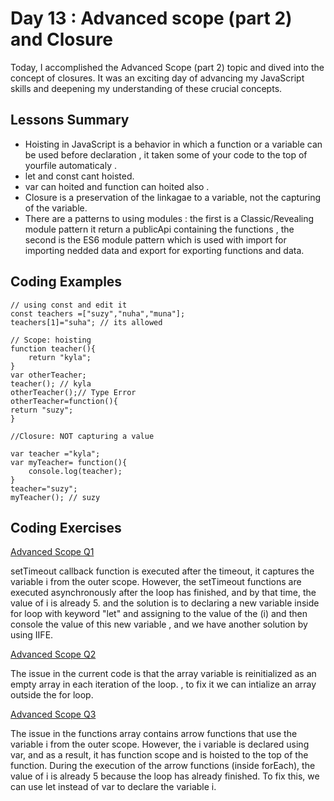 
# Day 13 : Advanced scope (part 2) and Closure
Today, I accomplished the Advanced Scope (part 2) topic and dived into the concept of closures. It was an exciting day of advancing my JavaScript skills and deepening my understanding of these crucial concepts.

## Lessons Summary
- Hoisting in JavaScript is a behavior in which a function or a variable can be used before declaration , it taken some of your code to the top of yourfile automaticaly .
- let and const cant hoisted.
- var can hoited and function can hoited also .
- Closure is a preservation of the linkagae to a variable, not the capturing of the variable.
- There are a patterns to using modules : the first is a Classic/Revealing module pattern it return a publicApi containing the functions , the second is the ES6 module pattern which is used with import for importing nedded data and export for exporting functions and data.

## Coding Examples

```
// using const and edit it 
const teachers =["suzy","nuha","muna"];
teachers[1]="suha"; // its allowed 

// Scope: hoisting
function teacher(){
    return "kyla";
}
var otherTeacher;
teacher(); // kyla
otherTeacher();// Type Error
otherTeacher=function(){
return "suzy";
}

//Closure: NOT capturing a value

var teacher ="kyla";
var myTeacher= function(){
    console.log(teacher);
}
teacher="suzy";
myTeacher(); // suzy 

```
## Coding Exercises

[Advanced Scope Q1](https://github.com/orjwan-alrajaby/gsg-expressjs-backend-training-2023/blob/main/learning-sprint-1/week3-day4-tasks/tasks.md)

setTimeout callback function is executed after the timeout, it captures the variable i from the outer scope. However, the setTimeout functions are executed asynchronously after the loop has finished, and by that time, the value of i is already 5. and the solution is to declaring a new variable inside for loop with keyword "let" and assigning to the value of the (i) and then console the value of this new variable , and we have another solution by using IIFE. 

[Advanced Scope Q2](https://github.com/orjwan-alrajaby/gsg-expressjs-backend-training-2023/blob/main/learning-sprint-1/week3-day4-tasks/tasks.md)

The issue in the current code is that the array variable is reinitialized as an empty array in each iteration of the loop. , to fix it we can intialize an array outside the for loop.

[Advanced Scope Q3](https://github.com/orjwan-alrajaby/gsg-expressjs-backend-training-2023/blob/main/learning-sprint-1/week3-day4-tasks/tasks.md)

The issue in the functions array contains arrow functions that use the variable i from the outer scope. However, the i variable is declared using var, and as a result, it has function scope and is hoisted to the top of the function. During the execution of the arrow functions (inside forEach), the value of i is already 5 because the loop has already finished. 
To fix this, we can use let instead of var to declare the variable i.
